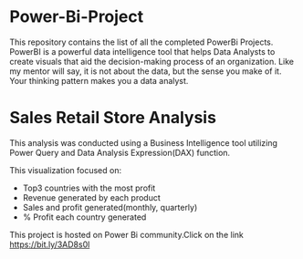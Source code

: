 # Power-Bi-Project

This repository contains the list of all the completed PowerBi Projects. PowerBI is a powerful data intelligence tool that helps Data Analysts to create visuals that aid the decision-making process of an organization. Like my mentor will say, it is not about the data, but the sense you make of it. Your thinking pattern makes you a data analyst.

# Sales Retail Store Analysis

This analysis was conducted using a Business Intelligence tool utilizing Power Query and Data Analysis Expression(DAX) function. 

This visualization focused on:
- Top3 countries with the most profit
- Revenue generated by each product
- Sales and profit generated(monthly, quarterly)
- % Profit each country generated 

This project is hosted on Power Bi community.Click on the link
https://bit.ly/3AD8s0l
